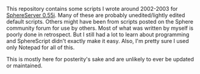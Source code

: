 This repository contains some scripts I wrote around 2002-2003 for [SphereServer 0.55i](http://prerelease.sphere.torfo.org/). Many of these are probably unedited/lightly edited default scripts. Others might have been from scripts posted on the Sphere community forum for use by others. Most of what was written by myself is poorly done in retrospect. But I still had a lot to learn about programming and SphereScript didn't exactly make it easy. Also, I'm pretty sure I used only Notepad for all of this.

This is mostly here for posterity's sake and are unlikely to ever be updated or maintained.
